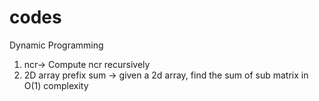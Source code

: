 # codes

Dynamic Programming

01. ncr-> Compute ncr recursively
02. 2D array prefix sum -> given a 2d array, find the sum of sub matrix in O(1) complexity
